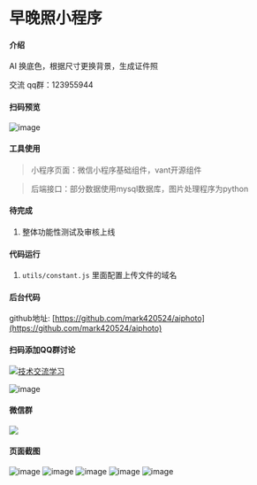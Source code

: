 # 早晚照小程序



#### 介绍
AI 换底色，根据尺寸更换背景，生成证件照


交流 qq群：123955944


#### 扫码预览

![image](screenshot/zaowanzhao.jpg)

#### 工具使用

> 小程序页面：微信小程序基础组件，vant开源组件

> 后端接口：部分数据使用mysql数据库，图片处理程序为python

#### 待完成

1. 整体功能性测试及审核上线

#### 代码运行

1. `utils/constant.js` 里面配置上传文件的域名

#### 后台代码

github地址: [https://github.com/mark420524/aiphoto](https://github.com/mark420524/aiphoto)

#### 扫码添加QQ群讨论

<a target="_blank" href="https://qm.qq.com/cgi-bin/qm/qr?k=oH2Uv8YJ5URz81DsRK-cZ-BpONQM6BRg&jump_from=webapi"><img border="0" src="http://pub.idqqimg.com/wpa/images/group.png" alt="技术交流学习" title="技术交流学习"></a>

![image](screenshot/3.png)

#### 微信群

![](screenshot/4.png)

#### 页面截图

![image](screenshot/5.png)
![image](screenshot/6.png)
![image](screenshot/7.png)
![image](screenshot/8.png)
![image](screenshot/9.png)